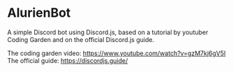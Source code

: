 # AlurienBot
A simple Discord bot using Discord.js, based on a tutorial by youtuber Coding Garden and on the official Discord.js guide.

The coding garden video: https://www.youtube.com/watch?v=gzM7kj6gV5I
The official guide: https://discordjs.guide/
